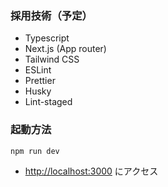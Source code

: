 ### 採用技術（予定）

- Typescript
- Next.js (App router)
- Tailwind CSS
- ESLint
- Prettier
- Husky
- Lint-staged

### 起動方法

```bash
npm run dev
```

- [http://localhost:3000](http://localhost:3000) にアクセス
